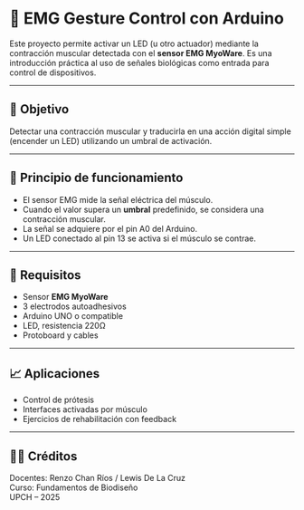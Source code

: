# 💪 EMG Gesture Control con Arduino

Este proyecto permite activar un LED (u otro actuador) mediante la contracción muscular detectada con el **sensor EMG MyoWare**. Es una introducción práctica al uso de señales biológicas como entrada para control de dispositivos.

---

## 🧠 Objetivo

Detectar una contracción muscular y traducirla en una acción digital simple (encender un LED) utilizando un umbral de activación.

---

## 🔬 Principio de funcionamiento

- El sensor EMG mide la señal eléctrica del músculo.
- Cuando el valor supera un **umbral** predefinido, se considera una contracción muscular.
- La señal se adquiere por el pin A0 del Arduino.
- Un LED conectado al pin 13 se activa si el músculo se contrae.

---

## 📎 Requisitos

- Sensor **EMG MyoWare**
- 3 electrodos autoadhesivos
- Arduino UNO o compatible
- LED, resistencia 220Ω
- Protoboard y cables

---

## 📈 Aplicaciones

- Control de prótesis
- Interfaces activadas por músculo
- Ejercicios de rehabilitación con feedback

---

## 🧑‍🏫 Créditos

Docentes: Renzo Chan Ríos / Lewis De La Cruz  
Curso: Fundamentos de Biodiseño  
UPCH – 2025
